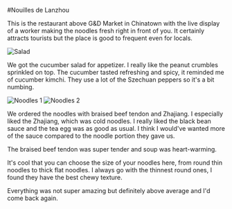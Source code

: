 #Nouilles de Lanzhou

This is the restaurant above G&D Market in Chinatown with the live display of a worker making the noodles fresh right in front of you. It certainly attracts tourists but the place is good to frequent even for locals.

![Salad](../images/food/montreal/nouilles_de_lanzhou/1.jpg "Salad")

We got the cucumber salad for appetizer. I really like the peanut crumbles sprinkled on top. The cucumber tasted refreshing and spicy, it reminded me of cucumber kimchi. They use a lot of the Szechuan peppers so it's a bit numbing.

![Noodles 1](../images/food/montreal/nouilles_de_lanzhou/2.jpg "Noodles 1")
![Noodles 2](../images/food/montreal/nouilles_de_lanzhou/3.jpg "Noodles 2")

We ordered the noodles with braised beef tendon and Zhajiang. I especially liked the Zhajiang, which was cold noodles. I really liked the black bean sauce and the tea egg was as good as usual. I think I would've wanted more of the sauce compared to the noodle portion they gave us.

The braised beef tendon was super tender and soup was heart-warming. 

It's cool that you can choose the size of your noodles here, from round thin noodles to thick flat noodles. I always go with the thinnest round ones, I found they have the best chewy texture.

Everything was not super amazing but definitely above average and I'd come back again. 